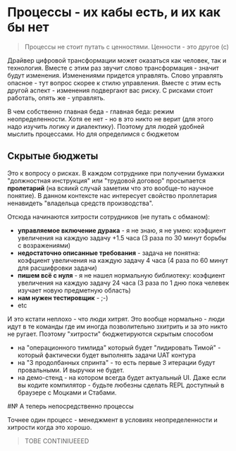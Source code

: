 # Процессы - их кабы есть, и их как бы нет

> Процессы не стоит путать с ценностями. Ценности - это другое (с)

Драйвер цифровой трансформации может оказаться как человек, так и технология. Вместе с этим раз звучит слово трансформация - значит будут изменения. Изменениями придется управлять. Слово управлять опасное - тут вопрос скорее к стилю управления.
Вместе с этим есть другой аспект - изменения подвергают вас риску. С рисками стоит работать, опять же - управлять.

В чем собственно главная беда - главная беда: режим неопределенности. Хотя ее нет - но в это никто не верит (для этого надо изучить логику и диалектику). Поэтому для людей удобней мыслить процессами. Но для определимся с бюджетом

## Скрытые бюджеты

Это к вопросу о рисках. В каждом сотруднике при получении бумажки "должностная инструкция" или "трудовой договор" просыпается **пролетарий** (на всяикй случай заметим что это вообще-то научное понятие). В данном контексте нас интересует свойство проллетария ненавидеть "владельца средств производства".

Отсюда начинаются хитрости сотрудников (не путать с обманом):

* **управляемое включение дурака** - я не знаю, я не умею: коэфциент увеличения на каждую задачу +1.5 часа (3 раза по 30 минут борьбы с возражениями)
* **недостаточно описанные требования** - задача не понятна: коэфциент увеличения на каждую задачу 4 часа (4 раза по 60 минут для расшифровки задачи)
* **пишем всё с нуля** - я не нашел нормальную библиотеку: коэфциент увеличения на каждую задачу 24 часа (3 раза по 1 дню пока челевек изучает новую предметную область)
* **нам нужен тестировщик** - ;-)
* etc

И это кстати неплохо - что люди хитрят. Это вообще нормально - люди идут в те команды где им иногда позволительно зхитрить и за это никто не ругает. Поэтому "хитрости" бюджетируются скрытым способом

* на "операционного тимлида" который будет "лидировать Тимой" - который фактически будет выполнять задачи UAT контура
* на "3 продолбанных спринта" - то есть первые 3 итерации будут провальными. И выручки не будет.
* на демо-стенд - на котором всегда будет актуальный UI. Даже если вы кодите компилятор - будьте любезны сделать REPL доступный в браузере с Моцками и Стабами.

#№ А теперь непосредственно процессы

Точнее один процесс - менеджмент в условиях неопределенности и хитрости когда это хорошо.

> TOBE CONTINIUEEED

